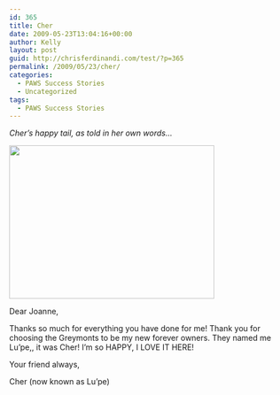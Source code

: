 ```yaml
---
id: 365
title: Cher
date: 2009-05-23T13:04:16+00:00
author: Kelly
layout: post
guid: http://chrisferdinandi.com/test/?p=365
permalink: /2009/05/23/cher/
categories:
  - PAWS Success Stories
  - Uncategorized
tags:
  - PAWS Success Stories
---
```

_Cher&#8217;s happy tail, as told in her own words&#8230;_

<img src="https://pawsnewengland.com/wp-content/uploads/2009/05/image0124.jpg" alt="" title="image01" width="370" height="277" class="aligncenter size-full wp-image-789" />

Dear Joanne,

Thanks so much for everything you have done for me! Thank you for choosing the Greymonts to be my new forever owners. They named me Lu&#8217;pe,, it was Cher! I&#8217;m so HAPPY, I LOVE IT HERE!

Your friend always,

Cher (now known as Lu&#8217;pe)